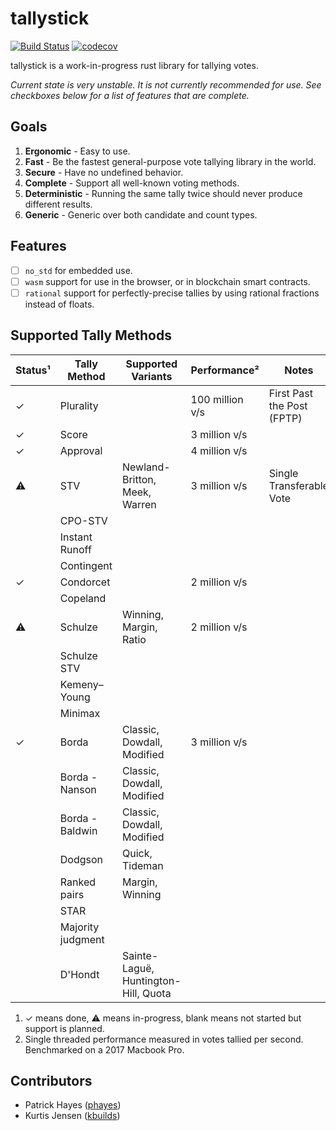 # tallystick

[![Build Status](https://travis-ci.org/phayes/tallystick.svg?branch=master)](https://travis-ci.org/phayes/tallystick)
[![codecov](https://codecov.io/gh/phayes/tallystick/branch/master/graph/badge.svg)](https://codecov.io/gh/phayes/tallystick)


tallystick is a work-in-progress rust library for tallying votes.

*Current state is very unstable. It is not currently recommended for use. See checkboxes below for a list of features that are complete.*

## Goals
1. **Ergonomic** - Easy to use. 
2. **Fast** - Be the fastest general-purpose vote tallying library in the world.
3. **Secure** - Have no undefined behavior. 
4. **Complete** - Support all well-known voting methods.
5. **Deterministic** - Running the same tally twice should never produce different results.
6. **Generic** - Generic over both candidate and count types. 

## Features
- [ ] `no_std` for embedded use.
- [ ] `wasm` support for use in the browser, or in blockchain smart contracts.
- [ ] `rational` support for perfectly-precise tallies by using rational fractions instead of floats.

## Supported Tally Methods

| Status¹| Tally Method      | Supported Variants                   | Performance²     | Notes                     |
| -------|-------------------|--------------------------------------|------------------|---------------------------|
| ✓      | Plurality         |                                      | 100 million v/s  | First Past the Post (FPTP)|
| ✓      | Score             |                                      | 3 million v/s    |                           |
| ✓      | Approval          |                                      | 4 million v/s    |                           |
| ⚠      | STV               | Newland-Britton, Meek, Warren        | 3 million v/s    | Single Transferable Vote  |
|        | CPO-STV           |                                      |                  |                           |
|        | Instant Runoff    |                                      |                  |                           |
|        | Contingent        |                                      |                  |                           |
| ✓      | Condorcet         |                                      | 2 million v/s    |                           |
|        | Copeland          |                                      |                  |                           |
| ⚠      | Schulze           | Winning, Margin, Ratio               | 2 million v/s    |                           |
|        | Schulze STV       |                                      |                  |                           |
|        | Kemeny–Young      |                                      |                  |                           |
|        | Minimax           |                                      |                  |                           |
| ✓      | Borda             | Classic, Dowdall, Modified           | 3 million v/s    |                           |
|        | Borda - Nanson    | Classic, Dowdall, Modified           |                  |                           |
|        | Borda - Baldwin   | Classic, Dowdall, Modified           |                  |                           |
|        | Dodgson           | Quick, Tideman                       |                  |                           |
|        | Ranked pairs      | Margin, Winning                      |                  |                           |
|        | STAR              |                                      |                  |                           |
|        | Majority judgment |                                      |                  |                           |
|        | D'Hondt           | Sainte-Laguë, Huntington-Hill, Quota |                  |                           |


1. ✓ means done, ⚠ means in-progress, blank means not started but support is planned.
2. Single threaded performance measured in votes tallied per second. Benchmarked on a 2017 Macbook Pro.

## Contributors
 - Patrick Hayes ([phayes](https://github.com/phayes))
 - Kurtis Jensen ([kbuilds](https://github.com/kbuilds))
